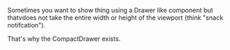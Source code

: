 Sometimes you want to show thing using a Drawer like component but thatvdoes not take the entire width or height of the viewport (think "snack notifcation").

That's why the CompactDrawer exists.
